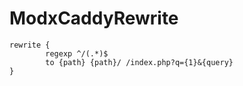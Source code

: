 # ModxCaddyRewrite

```
rewrite {
        regexp ^/(.*)$
        to {path} {path}/ /index.php?q={1}&{query}
}
```

